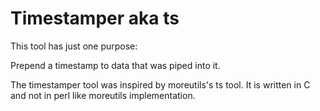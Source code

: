 # Timestamper aka ts
This tool has just one purpose:

Prepend a timestamp to data that was piped into it.

The timestamper tool was inspired by moreutils's ts tool.
It is written in C and not in perl like moreutils implementation.
